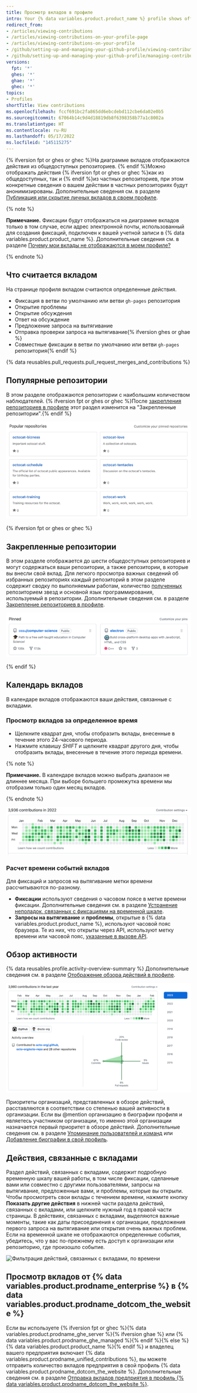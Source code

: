 ```yaml
---
title: Просмотр вкладов в профиле
intro: Your {% data variables.product.product_name %} profile shows off {% ifversion fpt or ghes or ghec %}your pinned repositories as well as{% endif %} a graph of your repository contributions over the past year.
redirect_from:
- /articles/viewing-contributions
- /articles/viewing-contributions-on-your-profile-page
- /articles/viewing-contributions-on-your-profile
- /github/setting-up-and-managing-your-github-profile/viewing-contributions-on-your-profile
- /github/setting-up-and-managing-your-github-profile/managing-contribution-graphs-on-your-profile/viewing-contributions-on-your-profile
versions:
  fpt: '*'
  ghes: '*'
  ghae: '*'
  ghec: '*'
topics:
- Profiles
shortTitle: View contributions
ms.openlocfilehash: fccf691bc2fa865dd6ebcdebd112cbe6da02e0b5
ms.sourcegitcommit: 67064b14c9d4d18819db8f6398358b77a1c8002a
ms.translationtype: HT
ms.contentlocale: ru-RU
ms.lasthandoff: 05/17/2022
ms.locfileid: "145115275"
---
```

{% ifversion fpt or ghes or ghec %}На диаграмме вкладов отображаются действия из общедоступных репозиториев. {% endif %}Можно отображать действия {% ifversion fpt or ghes or ghec %}как из общедоступных, так и {% endif %}из частных репозиториев, при этом конкретные сведения о вашем действии в частных репозиториях будут анонимизированы. Дополнительные сведения см. в разделе [Публикация или скрытие личных вкладов в своем профиле](/articles/publicizing-or-hiding-your-private-contributions-on-your-profile).

{% note %}

**Примечание.** Фиксации будут отображаться на диаграмме вкладов только в том случае, если адрес электронной почты, использованный для создания фиксаций, подключен к вашей учетной записи в {% data variables.product.product_name %}. Дополнительные сведения см. в разделе [Почему мои вклады не отображаются в моем профиле?](/articles/why-are-my-contributions-not-showing-up-on-my-profile#your-local-git-commit-email-isnt-connected-to-your-account)

{% endnote %}

## <a name="what-counts-as-a-contribution"></a>Что считается вкладом

На странице профиля вкладом считаются определенные действия.

- Фиксация в ветви по умолчанию или ветви `gh-pages` репозитория
- Открытие проблемы
- Открытие обсуждения
- Ответ на обсуждение
- Предложение запроса на вытягивание
- Отправка проверки запроса на вытягивание{% ifversion ghes or ghae %}
- Совместные фиксации в ветви по умолчанию или ветви `gh-pages` репозитория{% endif %}

{% data reusables.pull_requests.pull_request_merges_and_contributions %}

## <a name="popular-repositories"></a>Популярные репозитории

В этом разделе отображаются репозитории с наибольшим количеством наблюдателей. {% ifversion fpt or ghes or ghec %}После [закрепления репозиториев в профиле](/articles/pinning-repositories-to-your-profile) этот раздел изменится на "Закрепленные репозитории".{% endif %}

![Популярные репозитории](/assets/images/help/profile/profile_popular_repositories.png)

{% ifversion fpt or ghes or ghec %}

## <a name="pinned-repositories"></a>Закрепленные репозитории

В этом разделе отображается до шести общедоступных репозиториев и могут содержаться ваши репозитории, а также репозитории, в которые вы внесли свой вклад. Для легкого просмотра важных сведений об избранных репозиториях каждый репозиторий в этом разделе содержит сводку по выполняемым работам, количество [полученных](/articles/saving-repositories-with-stars/) репозиторием звезд и основной язык программирования, используемый в репозитории. Дополнительные сведения см. в разделе [Закрепление репозиториев в профиле](/articles/pinning-repositories-to-your-profile).

![Закрепленные репозитории](/assets/images/help/profile/profile_pinned_repositories.png)

{% endif %}

## <a name="contributions-calendar"></a>Календарь вкладов

В календаре вкладов отображаются ваши действия, связанные с вкладами.

### <a name="viewing-contributions-from-specific-times"></a>Просмотр вкладов за определенное время

- Щелкните квадрат дня, чтобы отобразить вклады, внесенные в течение этого 24-часового периода.
- Нажмите клавишу *SHIFT* и щелкните квадрат другого дня, чтобы отобразить вклады, внесенные в течение этого периода времени.

{% note %}

**Примечание.** В календаре вкладов можно выбрать диапазон не длиннее месяца. При выборе большего промежутка времени мы отобразим только один месяц вкладов.

{% endnote %}

![Диаграмма вкладов](/assets/images/help/profile/contributions_graph.png)

### <a name="how-contribution-event-times-are-calculated"></a>Расчет времени событий вкладов

Для фиксаций и запросов на вытягивание метки времени рассчитываются по-разному.
- **Фиксации** используют сведения о часовом поясе в метке времени фиксации. Дополнительные сведения см. в разделе [Устранение неполадок, связанных с фиксациями на временной шкале](/articles/troubleshooting-commits-on-your-timeline).
- **Запросы на вытягивание** и **проблемы**, открытые в {% data variables.product.product_name %}, используют часовой пояс браузера. Те из них, что открыты через API, используют метку времени или часовой пояс, [указанные в вызове API](https://developer.github.com/changes/2014-03-04-timezone-handling-changes).

## <a name="activity-overview"></a>Обзор активности

{% data reusables.profile.activity-overview-summary %} Дополнительные сведения см. в разделе [Отображение обзора действий в профиле](/articles/showing-an-overview-of-your-activity-on-your-profile).

![Раздел "Обзор действий" в профиле](/assets/images/help/profile/activity-overview-section.png)

Приоритеты организаций, представленных в обзоре действий, расставляются в соответствии со степенью вашей активности в организации. Если вы @mention организацию в биографии профиля и являетесь участником организации, то именно этой организации назначается первый приоритет в обзоре действий. Дополнительные сведения см. в разделе [Упоминание пользователей и команд](/articles/basic-writing-and-formatting-syntax/#mentioning-people-and-teams) или [Добавление биографии в свой профиль](/articles/adding-a-bio-to-your-profile/).

## <a name="contribution-activity"></a>Действия, связанные с вкладами

Раздел действий, связанных с вкладами, содержит подробную временную шкалу вашей работы, в том числе фиксации, сделанные вами или совместно с другими пользователями, запросы на вытягивание, предложенные вами, и проблемы, которые вы открыли. Чтобы просмотреть свои вклады с течением времени, нажмите кнопку **Показать другие действия** в нижней части раздела действий, связанных с вкладами, или щелкните нужный год в правой части страницы. В действиях, связанных с вкладами, выделяются важные моменты, такие как даты присоединения к организации, предложения первого запроса на вытягивание или открытия очень важных проблем. Если на временной шкале не отображаются определенные события, убедитесь, что у вас по-прежнему есть доступ к организации или репозиторию, где произошло событие.

![Фильтрация действий, связанных с вкладами, по времени](/assets/images/help/profile/contributions_activity_time_filter.png)

## <a name="viewing-contributions-from--data-variablesproductprodname_enterprise--on--data-variablesproductprodname_dotcom_the_website-"></a>Просмотр вкладов от {% data variables.product.prodname_enterprise %} в {% data variables.product.prodname_dotcom_the_website %}

Если вы используете {% ifversion fpt or ghec %}{% data variables.product.prodname_ghe_server %}{% ifversion ghae %} или {% data variables.product.prodname_ghe_managed %}{% endif %}{% else %}{% data variables.product.product_name %}{% endif %} и владелец вашего предприятия включает {% data variables.product.prodname_unified_contributions %}, вы можете отправить количество вкладов предприятия в свой профиль {% data variables.product.prodname_dotcom_the_website %}. Дополнительные сведения см. в разделе [Отправка вкладов предприятия в профиль {% data variables.product.prodname_dotcom_the_website %}](/account-and-profile/setting-up-and-managing-your-github-profile/managing-contribution-graphs-on-your-profile/sending-enterprise-contributions-to-your-githubcom-profile).


